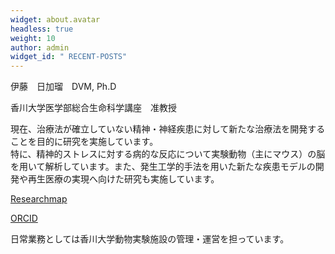 ```yaml
---
widget: about.avatar
headless: true
weight: 10
author: admin
widget_id: " RECENT-POSTS"
---
```

伊藤　日加瑠　DVM, Ph.D

香川大学医学部総合生命科学講座　准教授

現在、治療法が確立していない精神・神経疾患に対して新たな治療法を開発することを目的に研究を実施しています。\
特に、精神的ストレスに対する病的な反応について実験動物（主にマウス）の脳を用いて解析しています。また、発生工学的手法を用いた新たな疾患モデルの開発や再生医療の実現へ向けた研究も実施しています。

[R﻿esearchmap](https://researchmap.jp/HikaruIto)       

[ORCID](https://orcid.org/0000-0002-4693-2482)

日常業務としては香川大学動物実験施設の管理・運営を担っています。